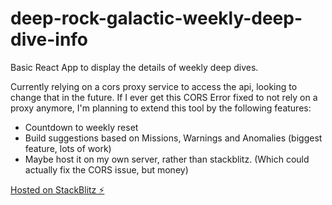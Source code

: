 # deep-rock-galactic-weekly-deep-dive-info

Basic React App to display the details of weekly deep dives.

Currently relying on a cors proxy service to access the api, looking to change that in the future.
If I ever get this CORS Error fixed to not rely on a proxy anymore, I'm planning to extend this tool by the following features:

- Countdown to weekly reset
- Build suggestions based on Missions, Warnings and Anomalies (biggest feature, lots of work)
- Maybe host it on my own server, rather than stackblitz. (Which could actually fix the CORS issue, but money)

[Hosted on StackBlitz ⚡️](deepdiveinfo.stackblitz.io/)
